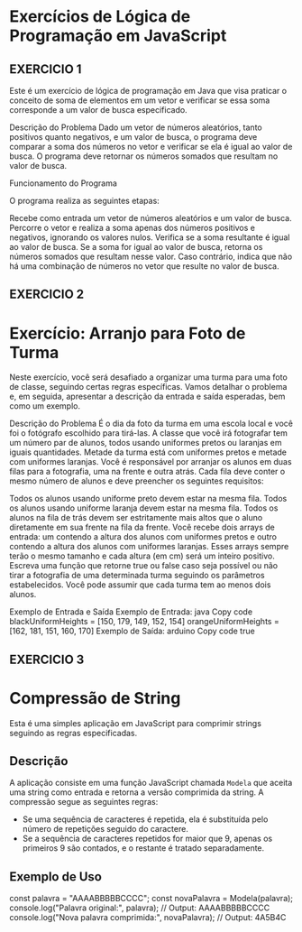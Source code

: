 
# Exercícios de Lógica de Programação em JavaScript

## EXERCICIO 1

Este é um exercício de lógica de programação em Java que visa praticar o conceito de soma de elementos em um vetor e verificar se essa soma corresponde a um valor de busca especificado.

Descrição do Problema
Dado um vetor de números aleatórios, tanto positivos quanto negativos, e um valor de busca, o programa deve comparar a soma dos números no vetor e verificar se ela é igual ao valor de busca. 
O programa deve retornar os números somados que resultam no valor de busca.

Funcionamento do Programa

O programa realiza as seguintes etapas:

Recebe como entrada um vetor de números aleatórios e um valor de busca.
Percorre o vetor e realiza a soma apenas dos números positivos e negativos, ignorando os valores nulos.
Verifica se a soma resultante é igual ao valor de busca.
Se a soma for igual ao valor de busca, retorna os números somados que resultam nesse valor.
Caso contrário, indica que não há uma combinação de números no vetor que resulte no valor de busca.



## EXERCICIO 2
# Exercício: Arranjo para Foto de Turma

Neste exercício, você será desafiado a organizar uma turma para uma foto de classe, 
seguindo certas regras específicas. Vamos detalhar o problema e, em seguida, apresentar a descrição da entrada e saída esperadas, bem como um exemplo.

Descrição do Problema
É o dia da foto da turma em uma escola local e você foi o fotógrafo escolhido para tirá-las. A classe que você irá fotografar tem um número par de alunos, todos usando uniformes pretos ou laranjas em iguais quantidades. Metade da turma está com uniformes pretos e metade com uniformes laranjas. Você é responsável por arranjar os alunos em duas filas para a fotografia, uma na frente e outra atrás. Cada fila deve conter o mesmo número de alunos e deve preencher os seguintes requisitos:

Todos os alunos usando uniforme preto devem estar na mesma fila.
Todos os alunos usando uniforme laranja devem estar na mesma fila.
Todos os alunos na fila de trás devem ser estritamente mais altos que o aluno diretamente em sua frente na fila da frente.
Você recebe dois arrays de entrada: um contendo a altura dos alunos com uniformes pretos e outro contendo a altura dos alunos com uniformes laranjas. Esses arrays sempre terão o mesmo tamanho e cada altura (em cm) será um inteiro positivo. Escreva uma função que retorne true ou false caso seja possível ou não tirar a fotografia de uma determinada turma seguindo os parâmetros estabelecidos. Você pode assumir que cada turma tem ao menos dois alunos.

Exemplo de Entrada e Saída
Exemplo de Entrada:
java
Copy code
blackUniformHeights = [150, 179, 149, 152, 154] 
orangeUniformHeights = [162, 181, 151, 160, 170]
Exemplo de Saída:
arduino
Copy code
true


## EXERCICIO 3 

# Compressão de String

Esta é uma simples aplicação em JavaScript para comprimir strings seguindo as regras especificadas.

## Descrição

A aplicação consiste em uma função JavaScript chamada `Modela` que aceita uma string como entrada e retorna a versão comprimida da string. A compressão segue as seguintes regras:

- Se uma sequência de caracteres é repetida, ela é substituída pelo número de repetições seguido do caractere.
- Se a sequência de caracteres repetidos for maior que 9, apenas os primeiros 9 são contados, e o restante é tratado separadamente.

## Exemplo de Uso

const palavra = "AAAABBBBBCCCC";
const novaPalavra = Modela(palavra);
console.log("Palavra original:", palavra); // Output: AAAABBBBBCCCC
console.log("Nova palavra comprimida:", novaPalavra); // Output: 4A5B4C
